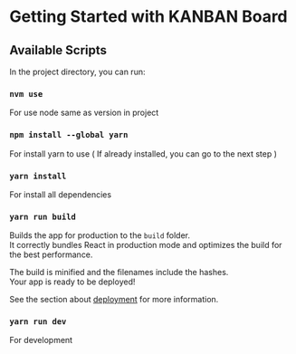 # Getting Started with KANBAN Board

## Available Scripts

In the project directory, you can run:

### `nvm use`

For use node same as version in project

### `npm install --global yarn`

For install yarn to use ( If already installed, you can go to the next step )

### `yarn install`

For install all dependencies

### `yarn run build`

Builds the app for production to the `build` folder.\
It correctly bundles React in production mode and optimizes the build for the best performance.

The build is minified and the filenames include the hashes.\
Your app is ready to be deployed!

See the section about [deployment](https://facebook.github.io/create-react-app/docs/deployment) for more information.

### `yarn run dev`

For development
